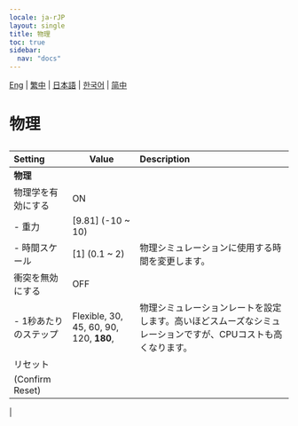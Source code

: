 ```yaml
---
locale: ja-rJP
layout: single
title: 物理
toc: true
sidebar:
  nav: "docs"
---
```

[Eng](/dancexr/menu/2025.4/system/physics.md) | [繁中](/tw/dancexr/menu/2025.4/system/physics.md) | [日本語](/jp/dancexr/menu/2025.4/system/physics.md) | [한국어](/kr/dancexr/menu/2025.4/system/physics.md) | [简中](/zh/dancexr/menu/2025.4/system/physics.md)
# 物理
## 
| Setting | Value | Description |
| :--- | --- | :--- |
|**物理** | | 
| 物理学を有効にする | ON | 
|- 重力| [9.81] (-10 ~ 10) | 
|- 時間スケール| [1] (0.1 ~ 2) | 物理シミュレーションに使用する時間を変更します。
| 衝突を無効にする | OFF | 
|- 1秒あたりのステップ|  Flexible,  30,  45,  60,  90,  120,  **180**,  | 物理シミュレーションレートを設定します。高いほどスムーズなシミュレーションですが、CPUコストも高くなります。
| リセット || 
| (Confirm Reset) || 
|
